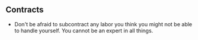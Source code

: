 ## Contracts
* Don't be afraid to subcontract any labor you think you might not be able to handle yourself. You cannot be an expert in all things.
